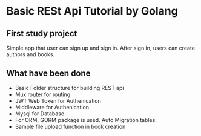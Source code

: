 # Basic RESt Api Tutorial by Golang
## First study project

Simple app that user can sign up and sign in. After sign in, users can create authors and books. 

## What have been done 
- Basic Folder structure for building REST api
- Mux router for routing
- JWT Web Token for Authenication
- Middleware for Authenication
- Mysql for Database
- For ORM, GORM package is used. Auto Migration tables. 
- Sample file upload function in book creation
